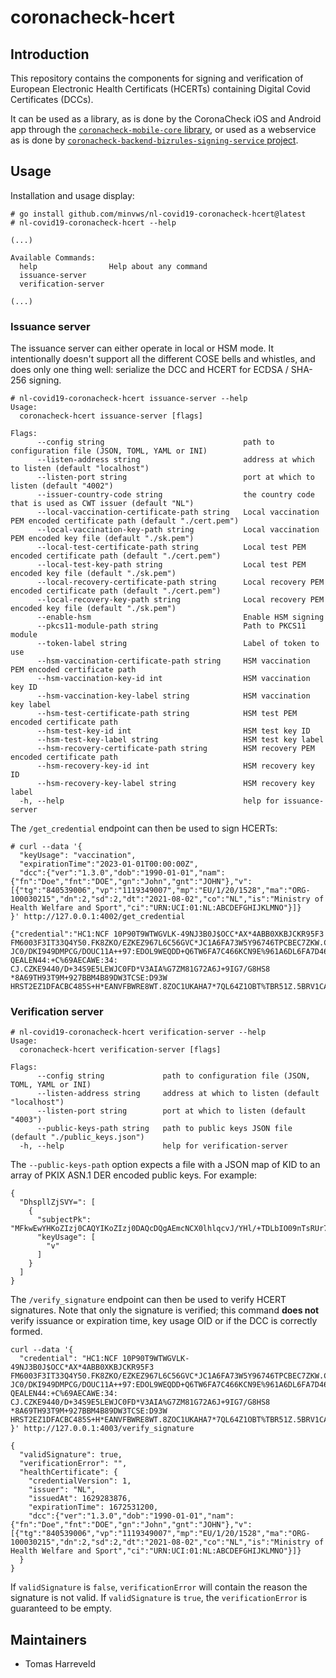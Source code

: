 # coronacheck-hcert

## Introduction

This repository contains the components for signing and verification of European Electronic Health Certificats (HCERTs) containing Digital Covid Certificates (DCCs). 

It can be used as a library, as is done by the CoronaCheck iOS and Android app through the [`coronacheck-mobile-core` library](https://github.com/minvws/nl-covid19-coronacheck-mobile-core), or used as a webservice as is done by [`coronacheck-backend-bizrules-signing-service` project](https://github.com/minvws/nl-covid19-coronacheck-backend-bizrules-signing-service).

## Usage

Installation and usage display:

```
# go install github.com/minvws/nl-covid19-coronacheck-hcert@latest
# nl-covid19-coronacheck-hcert --help

(...)

Available Commands:
  help                Help about any command
  issuance-server
  verification-server

(...)
```

### Issuance server

The issuance server can either operate in local or HSM mode. It intentionally doesn't support all the different COSE bells and whistles, and does only one thing well: serialize the DCC and HCERT for ECDSA / SHA-256 signing.

```
# nl-covid19-coronacheck-hcert issuance-server --help
Usage:
  coronacheck-hcert issuance-server [flags]

Flags:
      --config string                               path to configuration file (JSON, TOML, YAML or INI)
      --listen-address string                       address at which to listen (default "localhost")
      --listen-port string                          port at which to listen (default "4002")
      --issuer-country-code string                  the country code that is used as CWT issuer (default "NL")
      --local-vaccination-certificate-path string   Local vaccination PEM encoded certificate path (default "./cert.pem")
      --local-vaccination-key-path string           Local vaccination PEM encoded key file (default "./sk.pem")
      --local-test-certificate-path string          Local test PEM encoded certificate path (default "./cert.pem")
      --local-test-key-path string                  Local test PEM encoded key file (default "./sk.pem")
      --local-recovery-certificate-path string      Local recovery PEM encoded certificate path (default "./cert.pem")
      --local-recovery-key-path string              Local recovery PEM encoded key file (default "./sk.pem")
      --enable-hsm                                  Enable HSM signing
      --pkcs11-module-path string                   Path to PKCS11 module
      --token-label string                          Label of token to use
      --hsm-vaccination-certificate-path string     HSM vaccination PEM encoded certificate path
      --hsm-vaccination-key-id int                  HSM vaccination key ID
      --hsm-vaccination-key-label string            HSM vaccination key label
      --hsm-test-certificate-path string            HSM test PEM encoded certificate path
      --hsm-test-key-id int                         HSM test key ID
      --hsm-test-key-label string                   HSM test key label
      --hsm-recovery-certificate-path string        HSM recovery PEM encoded certificate path
      --hsm-recovery-key-id int                     HSM recovery key ID
      --hsm-recovery-key-label string               HSM recovery key label
  -h, --help                                        help for issuance-server
```

The `/get_credential` endpoint can then be used to sign HCERTs:

```
# curl --data '{
  "keyUsage": "vaccination",
  "expirationTime":"2023-01-01T00:00:00Z",
  "dcc":{"ver":"1.3.0","dob":"1990-01-01","nam":{"fn":"Doe","fnt":"DOE","gn":"John","gnt":"JOHN"},"v":[{"tg":"840539006","vp":"1119349007","mp":"EU/1/20/1528","ma":"ORG-100030215","dn":2,"sd":2,"dt":"2021-08-02","co":"NL","is":"Ministry of Health Welfare and Sport","ci":"URN:UCI:01:NL:ABCDEFGHIJKLMNO"}]}
}' http://127.0.0.1:4002/get_credential

{"credential":"HC1:NCF 10P90T9WTWGVLK-49NJ3B0J$OCC*AX*4ABB0XKBJCKR95F3 FM6003F3IT33Q4Y50.FK8ZKO/EZKEZ967L6C56GVC*JC1A6FA73W5Y96746TPCBEC7ZKW.CWOCW3ELPCG/DWOC/0A JC0/DKI949DMPCG/DOUC11A++97:EDOL9WEQDD+Q6TW6FA7C466KCN9E%961A6DL6FA7D46.JCP9EJY8L/5M/5546.96VF6.JCBECB1A-:8$966469L6OF6VX6FVCPD0KQEPD0LVC6JD846Y96E463W5SG6UPCBJCOT9+EDL8FHZ95/D QEALEN44:+C%69AECAWE:34: CJ.CZKE9440/D+34S9E5LEWJC0FD*V3AIA%G7ZM81G72A6J+9IG7/G8HS8 *8A69TH93T9M+927BBM4B89DW3TCSE:D93W HRST2EZ1DFACBC485S+H*EANVFBWRE8WT.8ZOC1UKAHA7*7QL64Z1OBT%TBR51Z.5BRV1CA$PJUU4V50U50QCW.HJH1"}
```

### Verification server

```
# nl-covid19-coronacheck-hcert verification-server --help
Usage:
  coronacheck-hcert verification-server [flags]

Flags:
      --config string             path to configuration file (JSON, TOML, YAML or INI)
      --listen-address string     address at which to listen (default "localhost")
      --listen-port string        port at which to listen (default "4003")
      --public-keys-path string   path to public keys JSON file (default "./public_keys.json")
  -h, --help                      help for verification-server
```

The `--public-keys-path` option expects a file with a JSON map of KID to an array of PKIX ASN.1 DER encoded public keys. For example:

```
{
  "DhspllZjSVY=": [
    {
      "subjectPk": "MFkwEwYHKoZIzj0CAQYIKoZIzj0DAQcDQgAEmcNCX0lhlqcvJ/YHl/+TDLbIO09nTsRUr7KP23Qp3KUXAcnq3EkrTVswaJx93exNhW3VeFdILS1vI84sWbJoWw==",
      "keyUsage": [
        "v"
      ]
    }
  ]
}
```

The `/verify_signature` endpoint can then be used to verify HCERT signatures. Note that only the signature is verified; this command **does not** verify issuance or expiration time, key usage OID or if the DCC is correctly formed.

```
curl --data '{
  "credential": "HC1:NCF 10P90T9WTWGVLK-49NJ3B0J$OCC*AX*4ABB0XKBJCKR95F3 FM6003F3IT33Q4Y50.FK8ZKO/EZKEZ967L6C56GVC*JC1A6FA73W5Y96746TPCBEC7ZKW.CWOCW3ELPCG/DWOC/0A JC0/DKI949DMPCG/DOUC11A++97:EDOL9WEQDD+Q6TW6FA7C466KCN9E%961A6DL6FA7D46.JCP9EJY8L/5M/5546.96VF6.JCBECB1A-:8$966469L6OF6VX6FVCPD0KQEPD0LVC6JD846Y96E463W5SG6UPCBJCOT9+EDL8FHZ95/D QEALEN44:+C%69AECAWE:34: CJ.CZKE9440/D+34S9E5LEWJC0FD*V3AIA%G7ZM81G72A6J+9IG7/G8HS8 *8A69TH93T9M+927BBM4B89DW3TCSE:D93W HRST2EZ1DFACBC485S+H*EANVFBWRE8WT.8ZOC1UKAHA7*7QL64Z1OBT%TBR51Z.5BRV1CA$PJUU4V50U50QCW.HJH1"
}' http://127.0.0.1:4003/verify_signature

{
  "validSignature": true,
  "verificationError": "",
  "healthCertificate": {
    "credentialVersion": 1,
    "issuer": "NL",
    "issuedAt": 1629283876,
    "expirationTime": 1672531200,
    "dcc":{"ver":"1.3.0","dob":"1990-01-01","nam":{"fn":"Doe","fnt":"DOE","gn":"John","gnt":"JOHN"},"v":[{"tg":"840539006","vp":"1119349007","mp":"EU/1/20/1528","ma":"ORG-100030215","dn":2,"sd":2,"dt":"2021-08-02","co":"NL","is":"Ministry of Health Welfare and Sport","ci":"URN:UCI:01:NL:ABCDEFGHIJKLMNO"}]}
  }
}
```

If `validSignature` is `false`, `verificationError` will contain the reason the signature is not valid. If `validSignature` is `true`, the `verificationError` is guaranteed to be empty.

## Maintainers

* Tomas Harreveld